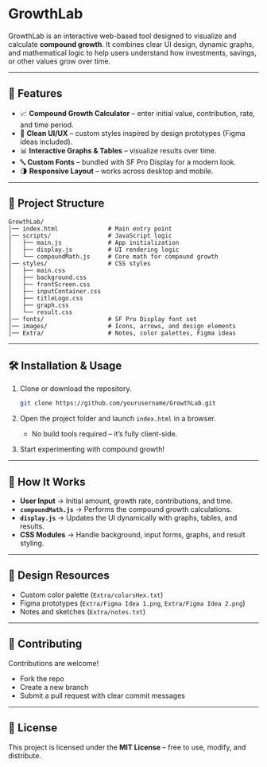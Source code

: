 
# GrowthLab

GrowthLab is an interactive web-based tool designed to visualize and calculate **compound growth**. It combines clear UI design, dynamic graphs, and mathematical logic to help users understand how investments, savings, or other values grow over time.

---

## 🚀 Features

- 📈 **Compound Growth Calculator** – enter initial value, contribution, rate, and time period.  
- 🎨 **Clean UI/UX** – custom styles inspired by design prototypes (Figma ideas included).  
- 📊 **Interactive Graphs & Tables** – visualize results over time.  
- 🔤 **Custom Fonts** – bundled with SF Pro Display for a modern look.  
- 🌗 **Responsive Layout** – works across desktop and mobile.  

---

## 📂 Project Structure

```
GrowthLab/
│── index.html              # Main entry point
│── scripts/                # JavaScript logic
│   ├── main.js             # App initialization
│   ├── display.js          # UI rendering logic
│   └── compoundMath.js     # Core math for compound growth
│── styles/                 # CSS styles
│   ├── main.css
│   ├── background.css
│   ├── frontScreen.css
│   ├── inputContainer.css
│   ├── titleLogo.css
│   ├── graph.css
│   └── result.css
│── fonts/                  # SF Pro Display font set
│── images/                 # Icons, arrows, and design elements
│── Extra/                  # Notes, color palettes, Figma ideas
```

---

## 🛠️ Installation & Usage

1. Clone or download the repository.  
   ```bash
   git clone https://github.com/yourusername/GrowthLab.git
   ```

2. Open the project folder and launch `index.html` in a browser.  
   - No build tools required – it’s fully client-side.  

3. Start experimenting with compound growth!  

---

## 📖 How It Works

- **User Input** → Initial amount, growth rate, contributions, and time.  
- **`compoundMath.js`** → Performs the compound growth calculations.  
- **`display.js`** → Updates the UI dynamically with graphs, tables, and results.  
- **CSS Modules** → Handle background, input forms, graphs, and result styling.  

---

## 🎨 Design Resources

- Custom color palette (`Extra/colorsHex.txt`)  
- Figma prototypes (`Extra/Figma Idea 1.png`, `Extra/Figma Idea 2.png`)  
- Notes and sketches (`Extra/notes.txt`)  

---

## 🤝 Contributing

Contributions are welcome!  
- Fork the repo  
- Create a new branch  
- Submit a pull request with clear commit messages  

---

## 📜 License

This project is licensed under the **MIT License** – free to use, modify, and distribute.  
